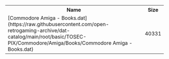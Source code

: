 <table>
<tr><th>Name</th><th>Size</th></tr>
<tr><td>[Commodore Amiga - Books.dat](https://raw.githubusercontent.com/open-retrogaming-archive/dat-catalog/main/root/basic/TOSEC-PIX/Commodore/Amiga/Books/Commodore Amiga - Books.dat)</td><td>40331</td></tr>
</table>
